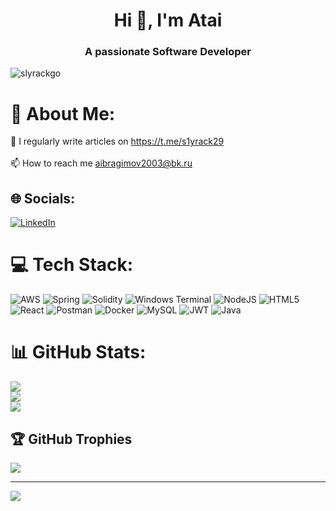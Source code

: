 <h1 align="center">Hi 👋, I'm Atai</h1>
<h3 align="center">A passionate Software Developer</h3>


<p align="left"> <img src="https://komarev.com/ghpvc/?username=slyrackgo&label=Profile%20views&color=0e75b6&style=flat" alt="slyrackgo" /> </p>



# 💫 About Me:
📝 I regularly write articles on https://t.me/s1yrack29<br><br>📫 How to reach me aibragimov2003@bk.ru


## 🌐 Socials:
[![LinkedIn](https://img.shields.io/badge/LinkedIn-%230077B5.svg?logo=linkedin&logoColor=white)](https://linkedin.com/in/https://www.linkedin.com/in/atai-ibragimov-b791911ab/) 

# 💻 Tech Stack:
![AWS](https://img.shields.io/badge/AWS-%23FF9900.svg?style=for-the-badge&logo=amazon-aws&logoColor=white) ![Spring](https://img.shields.io/badge/spring-%236DB33F.svg?style=for-the-badge&logo=spring&logoColor=white) ![Solidity](https://img.shields.io/badge/Solidity-%23363636.svg?style=for-the-badge&logo=solidity&logoColor=white) ![Windows Terminal](https://img.shields.io/badge/Windows%20Terminal-%234D4D4D.svg?style=for-the-badge&logo=windows-terminal&logoColor=white) ![NodeJS](https://img.shields.io/badge/node.js-6DA55F?style=for-the-badge&logo=node.js&logoColor=white) ![HTML5](https://img.shields.io/badge/html5-%23E34F26.svg?style=for-the-badge&logo=html5&logoColor=white) ![React](https://img.shields.io/badge/react-%2320232a.svg?style=for-the-badge&logo=react&logoColor=%2361DAFB) ![Postman](https://img.shields.io/badge/Postman-FF6C37?style=for-the-badge&logo=postman&logoColor=white) ![Docker](https://img.shields.io/badge/docker-%230db7ed.svg?style=for-the-badge&logo=docker&logoColor=white) ![MySQL](https://img.shields.io/badge/mysql-4479A1.svg?style=for-the-badge&logo=mysql&logoColor=white) ![JWT](https://img.shields.io/badge/JWT-black?style=for-the-badge&logo=JSON%20web%20tokens) ![Java](https://img.shields.io/badge/java-%23ED8B00.svg?style=for-the-badge&logo=openjdk&logoColor=white)
# 📊 GitHub Stats:
![](https://github-readme-stats.vercel.app/api?username=slyrackgo&theme=dark&hide_border=false&include_all_commits=false&count_private=false)<br/>
![](https://nirzak-streak-stats.vercel.app/?user=slyrackgo&theme=dark&hide_border=false)<br/>
![](https://github-readme-stats.vercel.app/api/top-langs/?username=slyrackgo&theme=dark&hide_border=false&include_all_commits=false&count_private=false&layout=compact)

## 🏆 GitHub Trophies
![](https://github-profile-trophy.vercel.app/?username=slyrackgo&theme=onedark&no-frame=false&no-bg=false&margin-w=4)

---
[![](https://visitcount.itsvg.in/api?id=slyrackgo&icon=0&color=0)](https://visitcount.itsvg.in)

<!-- Proudly created with GPRM ( https://gprm.itsvg.in ) -->
